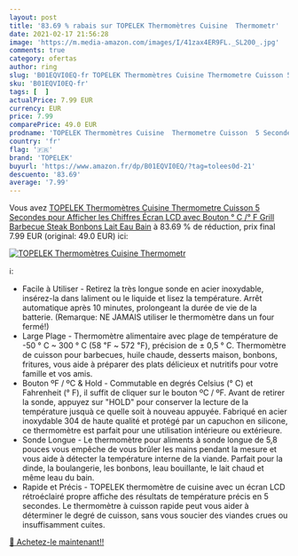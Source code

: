 ```yaml
---
layout: post
title: '83.69 % rabais sur TOPELEK Thermomètres Cuisine  Thermometr'
date: 2021-02-17 21:56:28
image: 'https://m.media-amazon.com/images/I/41zax4ER9FL._SL200_.jpg'
comments: true
category: ofertas
author: ring
slug: 'B01EQVI0EQ-fr TOPELEK Thermomètres Cuisine Thermometre Cuisson 5...'
sku: 'B01EQVI0EQ-fr'
tags: [  ]
actualPrice: 7.99 EUR
currency: EUR
price: 7.99
comparePrice: 49.0 EUR
prodname: 'TOPELEK Thermomètres Cuisine  Thermometre Cuisson  5 Secondes pour Afficher les Chiffres Écran LCD  avec Bouton ° C /° F Grill  Barbecue  Steak  Bonbons  Lait  Eau Bain'
country: 'fr'
flag: '🇫🇷'
brand: 'TOPELEK'
buyurl: 'https://www.amazon.fr/dp/B01EQVI0EQ/?tag=tolees0d-21'
descuento: '83.69'
average: '7.99'
---
```


Vous avez [TOPELEK Thermomètres Cuisine  Thermometre Cuisson  5 Secondes pour Afficher les Chiffres Écran LCD  avec Bouton ° C /° F Grill  Barbecue  Steak  Bonbons  Lait  Eau Bain](https://www.amazon.fr/dp/B01EQVI0EQ/?tag=tolees0d-21)  à  83.69 % de réduction, prix final  7.99 EUR (original: 49.0 EUR) ici:

[![TOPELEK Thermomètres Cuisine  Thermometr](https://m.media-amazon.com/images/I/41zax4ER9FL._SL200_.jpg)](https://www.amazon.fr/dp/B01EQVI0EQ/?tag=tolees0d-21)

ℹ️:

- Facile à Utiliser - Retirez la très longue sonde en acier inoxydable, insérez-la dans laliment ou le liquide et lisez la température. Arrêt automatique après 10 minutes, prolongeant la durée de vie de la batterie. (Remarque: NE JAMAIS utiliser le thermomètre dans un four fermé!)
- Large Plage - Thermomètre alimentaire avec plage de température de -50 ° C ~ 300 ° C (58 ℉ ~ 572 ℉), précision de ± 0,5 ° C. Thermomètre de cuisson pour barbecues, huile chaude, desserts maison, bonbons, fritures, vous aide à préparer des plats délicieux et nutritifs pour votre famille et vos amis.
- Bouton ºF / ºC & Hold - Commutable en degrés Celsius (° C) et Fahrenheit (° F), il suffit de cliquer sur le bouton ºC / ºF. Avant de retirer la sonde, appuyez sur "HOLD" pour conserver la lecture de la température jusquà ce quelle soit à nouveau appuyée. Fabriqué en acier inoxydable 304 de haute qualité et protégé par un capuchon en silicone, ce thermomètre est parfait pour une utilisation intérieure ou extérieure.
- Sonde Longue - Le thermomètre pour aliments à sonde longue de 5,8 pouces vous empêche de vous brûler les mains pendant la mesure et vous aide à détecter la température interne de la viande. Parfait pour la dinde, la boulangerie, les bonbons, leau bouillante, le lait chaud et même leau du bain.
- Rapide et Précis - TOPELEK thermomètre de cuisine avec un écran LCD rétroéclairé propre affiche des résultats de température précis en 5 secondes. Le thermomètre à cuisson rapide peut vous aider à déterminer le degré de cuisson, sans vous soucier des viandes crues ou insuffisamment cuites.

[🛒 Achetez-le maintenant!!](https://www.amazon.fr/dp/B01EQVI0EQ/?tag=tolees0d-21)
